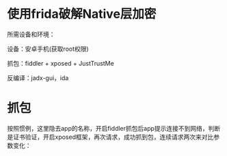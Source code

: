 # 使用frida破解Native层加密

所需设备和环境：

设备：安卓手机(获取root权限)

抓包：fiddler + xposed + JustTrustMe

反编译：jadx-gui，ida

# 抓包

按照惯例，这里隐去app的名称，开启fiddler抓包后app提示连接不到网络，判断是证书验证，开启xposed框架，再次请求，成功抓到包，连续请求两次来对比参数变化：

